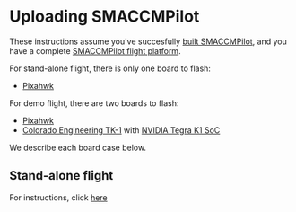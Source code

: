 # Uploading SMACCMPilot

These instructions assume you've succesfully [built SMACCMPilot][building],
and you have a complete [SMACCMPilot flight platform][hardware].

For stand-alone flight, there is only one board to flash:

- [Pixahwk][Pixhawk]


For demo flight, there are two boards to flash: 

- [Pixahwk][Pixhawk]
- [Colorado Engineering TK-1][TK-1] with [NVIDIA Tegra K1 SoC][tegra]  
  
We describe each board case below.


## Stand-alone flight

For instructions, click [here][standalone]

[standalone]: standalone.html
[demo]: demo.html

[building]: build.html
[hardware]: ../hardware/index.html
[Pixhawk]: https://pixhawk.org/modules/pixhawk
[TK-1]: https://coloradoengineering.com/standard-products/tk1-som-8gb/
[tegra]: https://coloradoengineering.com/standard-products/tk1-som-8gb/
[ODROID-XU]: http://odroid.com/dokuwiki/doku.php?id=en:odroid-xu4


